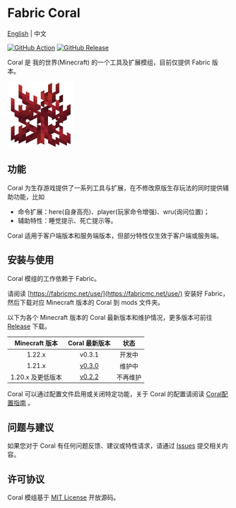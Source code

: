 # Fabric Coral

[English](README.md) | 中文

[![GitHub Action](https://github.com/UnknownBuild/Coral/workflows/Build/badge.svg)](https://github.com/UnknownBuild/Coral/actions/workflows/main.yaml)
[![GitHub Release](https://img.shields.io/github/v/release/UnknownBuild/Coral)](https://github.com/UnknownBuild/Coral/releases)

Coral 是 我的世界(Minecraft) 的一个工具及扩展模组，目前仅提供 Fabric 版本。

![coral](src/main/resources/assets/coral/icon.png)

## 功能

Coral 为生存游戏提供了一系列工具与扩展，在不修改原版生存玩法的同时提供辅助功能，比如

- 命令扩展：here(自身高亮)、player(玩家命令增强)、wru(询问位置)；
- 辅助特性：睡觉提示、死亡提示等。

Coral 适用于客户端版本和服务端版本，但部分特性仅生效于客户端或服务端。

## 安装与使用

Coral 模组的工作依赖于 Fabric。

请阅读 [https://fabricmc.net/use/](https://fabricmc.net/use/) 安装好 Fabric，然后下载对应 Minecraft 版本的 Coral 到 mods 文件夹。

以下为各个 Minecraft 版本的 Coral 最新版本和维护情况，更多版本可前往 [Release](https://github.com/UnknownBuild/Coral/releases/) 下载。

| Minecraft 版本 | Coral 最新版本 | 状态 |
|:--:|:--:|:--:|
| 1.22.x | v0.3.1 | 开发中 |
| 1.21.x | [v0.3.0](https://github.com/UnknownBuild/Coral/releases/tag/v0.3.0) | 维护中 |
| 1.20.x 及更低版本 | [v0.2.2](https://github.com/UnknownBuild/Coral/releases/tag/v0.x) | 不再维护 |

Coral 可以通过配置文件启用或关闭特定功能，关于 Coral 的配置请阅读 [Coral配置指南](https://github.com/UnknownBuild/Coral/blob/master/docs/config_zh.md) 。

## 问题与建议

如果您对于 Coral 有任何问题反馈、建议或特性请求，请通过 [Issues](https://github.com/UnknownBuild/Coral/issues) 提交相关内容。

## 许可协议

Coral 模组基于 [MIT License](https://github.com/UnknownBuild/Coral/blob/master/LICENSE) 开放源码。
